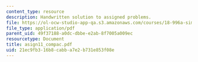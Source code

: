 ```yaml
---
content_type: resource
description: Handwritten solution to assigned problems.
file: https://ol-ocw-studio-app-qa.s3.amazonaws.com/courses/18-996a-simplicity-theory-spring-2004/21ec9fb316b8cabba7e2b731e853f08e_asign11_compac.pdf
file_type: application/pdf
parent_uid: 49f37188-a0dc-dbbe-e2ab-8f7005a009ec
resourcetype: Document
title: asign11_compac.pdf
uid: 21ec9fb3-16b8-cabb-a7e2-b731e853f08e
---
```

